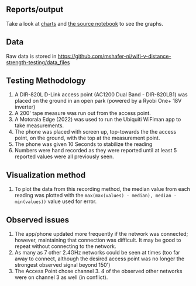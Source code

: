 ## Reports/output

Take a look at [charts](charts.html) and [the source notebook](notebook.html) to see the graphs.

## Data

Raw data is stored in https://github.com/mshafer-ni/wifi-v-distance-strength-testing/data_files

## Testing Methodology

1. A DIR-820L D-Link access point (AC1200 Dual Band - DIR-820LB1) was placed on the ground in an open park (powered by a Ryobi One+ 18V inverter)
1. A 200' tape measure was run out from the access point.
1. A Motorala Edge (2022) was used to run the Ubiquiti WiFiman app to take measurements.
1. The phone was placed with screen up, top-towards the the access point, on the ground, with the top at the measurement point.
1. The phone was given 10 Seconds to stabilize the reading
1. Numbers were hand recorded as they were reported until at least 5 reported values were all previously seen.

## Visualization method

1. To plot the data from this recording method, the median value from each reading was plotted with the `max(max(values) - median), median - min(values))` value used for error.



## Observed issues

1. The app/phone updated more frequently if the network was connected; however, maintaining that connection was difficult. It may be good to repeat without connecting to the network.
1. As many as 7 other 2.4GHz networks could be seen at times (too far away to connect, although the desired access point was no longer the strongest observed signal beyond 150')
1. The Access Point chose channel 3. 4 of the observed other networks were on channel 3 as well (in conflict).

